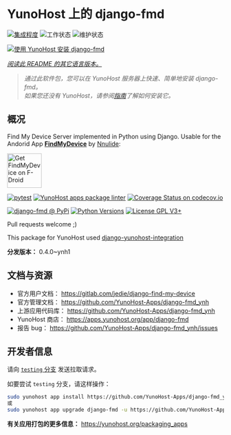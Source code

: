 <!--
注意：此 README 由 <https://github.com/YunoHost/apps/tree/master/tools/readme_generator> 自动生成
请勿手动编辑。
-->

# YunoHost 上的 django-fmd

[![集成程度](https://dash.yunohost.org/integration/django-fmd.svg)](https://dash.yunohost.org/appci/app/django-fmd) ![工作状态](https://ci-apps.yunohost.org/ci/badges/django-fmd.status.svg) ![维护状态](https://ci-apps.yunohost.org/ci/badges/django-fmd.maintain.svg)

[![使用 YunoHost 安装 django-fmd](https://install-app.yunohost.org/install-with-yunohost.svg)](https://install-app.yunohost.org/?app=django-fmd)

*[阅读此 README 的其它语言版本。](./ALL_README.md)*

> *通过此软件包，您可以在 YunoHost 服务器上快速、简单地安装 django-fmd。*  
> *如果您还没有 YunoHost，请参阅[指南](https://yunohost.org/install)了解如何安装它。*

## 概况

Find My Device Server implemented in Python using Django.
Usable for the Andorid App [**FindMyDevice**](https://gitlab.com/Nulide/findmydevice/) by [Nnulide](https://nulide.de/):

[<img src="https://fdroid.gitlab.io/artwork/badge/get-it-on.png" alt="Get FindMyDevice on F-Droid" height="80">](https://f-droid.org/packages/de.nulide.findmydevice/)

[![pytest](https://github.com/YunoHost-Apps/django-fmd_ynh/actions/workflows/pytest.yml/badge.svg?branch=master)](https://github.com/YunoHost-Apps/django-fmd_ynh/actions/workflows/pytest.yml) [![YunoHost apps package linter](https://github.com/YunoHost-Apps/django-fmd_ynh/actions/workflows/package_linter.yml/badge.svg)](https://github.com/YunoHost-Apps/django-fmd_ynh/actions/workflows/package_linter.yml) [![Coverage Status on codecov.io](https://codecov.io/gh/YunoHost-Apps/django-fmd_ynh/branch/master/graph/badge.svg)](https://codecov.io/gh/YunoHost-Apps/django-fmd_ynh)

[![django-fmd @ PyPi](https://img.shields.io/pypi/v/django-fmd?label=django-fmd%20%40%20PyPi)](https://pypi.org/project/django-fmd/)
[![Python Versions](https://img.shields.io/pypi/pyversions/django-fmd)](https://gitlab.com/jedie/django-find-my-device/-/blob/main/pyproject.toml)
[![License GPL V3+](https://img.shields.io/pypi/l/django-fmd)](https://gitlab.com/jedie/django-find-my-device/-/blob/main/LICENSE)

Pull requests welcome ;)

This package for YunoHost used [django-yunohost-integration](https://github.com/YunoHost-Apps/django_yunohost_integration)


**分发版本：** 0.4.0~ynh1
## 文档与资源

- 官方用户文档： <https://gitlab.com/jedie/django-find-my-device>
- 官方管理文档： <https://github.com/YunoHost-Apps/django-fmd_ynh>
- 上游应用代码库： <https://github.com/YunoHost-Apps/django-fmd_ynh>
- YunoHost 商店： <https://apps.yunohost.org/app/django-fmd>
- 报告 bug： <https://github.com/YunoHost-Apps/django-fmd_ynh/issues>

## 开发者信息

请向 [`testing` 分支](https://github.com/YunoHost-Apps/django-fmd_ynh/tree/testing) 发送拉取请求。

如要尝试 `testing` 分支，请这样操作：

```bash
sudo yunohost app install https://github.com/YunoHost-Apps/django-fmd_ynh/tree/testing --debug
或
sudo yunohost app upgrade django-fmd -u https://github.com/YunoHost-Apps/django-fmd_ynh/tree/testing --debug
```

**有关应用打包的更多信息：** <https://yunohost.org/packaging_apps>
